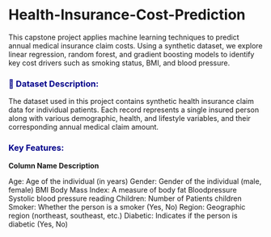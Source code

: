 # Health-Insurance-Cost-Prediction
This capstone project applies machine learning techniques to predict annual medical insurance claim costs. Using a synthetic dataset, we explore linear regression, random forest, and gradient boosting models to identify key cost drivers such as smoking status, BMI, and blood pressure.

### <font color='darkblue'> **📁 Dataset Description:**</font>

The dataset used in this project contains synthetic health insurance claim data for individual patients. Each record represents a single insured person along with various demographic, health, and lifestyle variables, and their corresponding annual medical claim amount.

### <font color='darkblue'> **Key Features:**</font>

**Column Name	Description**

Age:	Age of the individual (in years)
Gender:	Gender of the individual (male, female)
BMI	Body Mass Index: A measure of body fat
Bloodpressure	Systolic blood pressure reading
Children:	Number of Patients children
Smoker:	Whether the person is a smoker (Yes, No)
Region:	Geographic region (northeast, southeast, etc.)
Diabetic:	Indicates if the person is diabetic (Yes, No)
